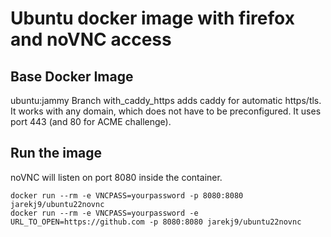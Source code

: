 # Ubuntu docker image with firefox and noVNC access

## Base Docker Image
ubuntu:jammy
Branch with_caddy_https adds caddy for automatic https/tls. It works with any domain, which does not have to be preconfigured. It uses port 443 (and 80 for ACME challenge).

## Run the image
noVNC will listen on port 8080 inside the container.
```
docker run --rm -e VNCPASS=yourpassword -p 8080:8080 jarekj9/ubuntu22novnc
docker run --rm -e VNCPASS=yourpassword -e URL_TO_OPEN=https://github.com -p 8080:8080 jarekj9/ubuntu22novnc
```
